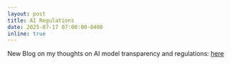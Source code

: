 ```yaml
---
layout: post
title: AI Regulations
date: 2025-07-17 07:00:00-0400
inline: true
---
```


New Blog on my thoughts on AI model transparency and regulations: <a href="https://nadgowdas.github.io/blog/2025/regulating_ai/" target="blank">here</a> 

 

